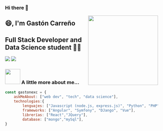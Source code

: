 ### Hi there 👋

<img align='right' src="https://media.giphy.com/media/gi84IkFRzwube/giphy.gif" width="230">

## :smile:, I'm Gastón Carreño 
## Full Stack Developer and Data Science student 👨‍💻

[![](https://img.shields.io/badge/LinkedIn-ashrafkm-blue)](www.linkedin.com/in/gaston-carreño)
[![](https://img.shields.io/badge/Gmail-ashrafkm010%40gmail.com-red)](mailto:gastonexc@gmail.com)


### <img src="https://media.giphy.com/media/VbnUQpnihPSIgIXuZv/giphy.gif" width="50"> A little more about me...  

```javascript
const gastonexc = {
    askMeAbout: ["web dev", "tech", "data science"],
    technologies:{
        lenguajes: ["Javascript (node.js, express.js)", "Python", "PHP"],
        frameworks: ["Angular", "Symfony", "DJango", "Vue"],
        librerías: ["React","JQuery"],
        database: ["mongo","mySql"], 
}  
```
